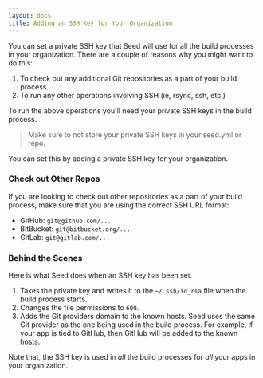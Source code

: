 ```yaml
---
layout: docs
title: Adding an SSH Key for Your Organization
---
```


You can set a private SSH key that Seed will use for all the build processes in your organization. There are a couple of reasons why you might want to do this:

1. To check out any additional Git repositories as a part of your build process.
2. To run any other operations involving SSH (ie, rsync, ssh, etc.)

To run the above operations you'll need your private SSH keys in the build process.

> Make sure to not store your private SSH keys in your seed.yml or repo.

You can set this by adding a private SSH key for your organization.

### Check out Other Repos

If you are looking to check out other repositories as a part of your build process, make sure that you are using the correct SSH URL format:

- GitHub: `git@github.com/...`
- BitBucket: `git@bitbucket.org/...`
- GitLab: `git@gitlab.com/...`

### Behind the Scenes

Here is what Seed does when an SSH key has been set.

1. Takes the private key and writes it to the `~/.ssh/id_rsa` file when the build process starts.
2. Changes the file permissions to `600`.
3. Adds the Git providers domain to the known hosts. Seed uses the same Git provider as the one being used in the build process. For example, if your app is tied to GitHub, then GitHub will be added to the known hosts.

Note that, the SSH key is used in _all_ the build processes for _all_ your apps in your organization.
